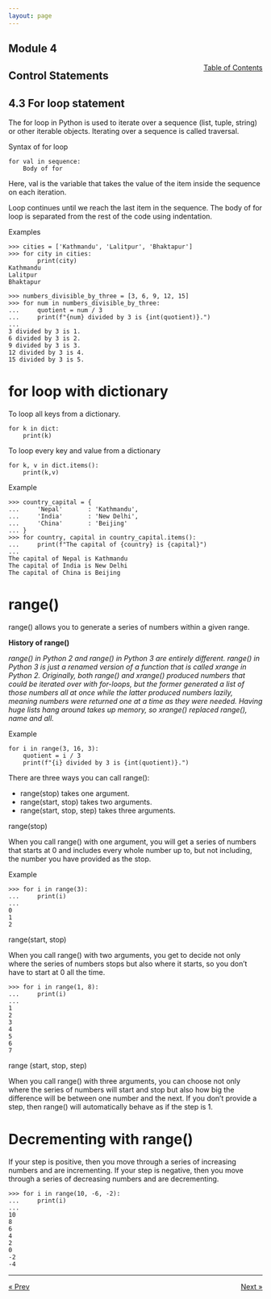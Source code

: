 ```yaml
---
layout: page
---
```


## Module 4

<a href="../../../toc" style="float: right;" target="_blank">Table of Contents</a>

## Control Statements

## 4.3 For loop statement

The for loop in Python is used to iterate over a sequence (list, tuple, string) or other iterable objects. Iterating over a sequence is called traversal.

Syntax of for loop

    for val in sequence:
	    Body of for

Here, val is the variable that takes the value of the item inside the sequence on each iteration.

Loop continues until we reach the last item in the sequence. The body of for loop is separated from the rest of the code using indentation.

Examples

    >>> cities = ['Kathmandu', 'Lalitpur', 'Bhaktapur']
    >>> for city in cities:
            print(city)
    Kathmandu
    Lalitpur
    Bhaktapur

    >>> numbers_divisible_by_three = [3, 6, 9, 12, 15]
    >>> for num in numbers_divisible_by_three:
    ...     quotient = num / 3
    ...     print(f"{num} divided by 3 is {int(quotient)}.")
    ...
    3 divided by 3 is 1.
    6 divided by 3 is 2.
    9 divided by 3 is 3.
    12 divided by 3 is 4.
    15 divided by 3 is 5.

# for loop with dictionary

To loop all keys from a dictionary.

    for k in dict:
	    print(k)

To loop every key and value from a dictionary

    for k, v in dict.items():
	    print(k,v)

Example

    >>> country_capital = {
    ...     'Nepal'       : 'Kathmandu',
    ...     'India'       : 'New Delhi',
    ...     'China'       : 'Beijing'
    ... }
    >>> for country, capital in country_capital.items():
    ...     print(f"The capital of {country} is {capital}")
    ...
    The capital of Nepal is Kathmandu
    The capital of India is New Delhi
    The capital of China is Beijing

# range()

range() allows you to generate a series of numbers within a given range. 

<b>History of range()</b>

<em>
range() in Python 2 and range() in Python 3 are entirely different. range() in Python 3 is just a renamed version of a function that is called xrange in Python 2.
</em>
<em>
Originally, both range() and xrange() produced numbers that could be iterated over with for-loops, but the former generated a list of those numbers all at once while the latter produced numbers lazily, meaning numbers were returned one at a time as they were needed.
</em>
<em>
Having huge lists hang around takes up memory, so xrange() replaced range(), name and all.
</em>

Example

    for i in range(3, 16, 3):
        quotient = i / 3
        print(f"{i} divided by 3 is {int(quotient)}.")

There are three ways you can call range():

* range(stop) takes one argument.
* range(start, stop) takes two arguments.
* range(start, stop, step) takes three arguments.

range(stop)

When you call range() with one argument, you will get a series of numbers that starts at 0 and includes every whole number up to, but not including, the number you have provided as the stop.

Example

    >>> for i in range(3):
    ...     print(i)
    ...
    0
    1
    2

range(start, stop)

When you call range() with two arguments, you get to decide not only where the series of numbers stops but also where it starts, so you don’t have to start at 0 all the time. 

    >>> for i in range(1, 8):
    ...     print(i)
    ...
    1
    2
    3
    4
    5
    6
    7


range (start, stop, step)

When you call range() with three arguments, you can choose not only where the series of numbers will start and stop but also how big the difference will be between one number and the next. If you don’t provide a step, then range() will automatically behave as if the step is 1.

# Decrementing with range()

If your step is positive, then you move through a series of increasing numbers and are incrementing. If your step is negative, then you move through a series of decreasing numbers and are decrementing. 

    >>> for i in range(10, -6, -2):
    ...     print(i)
    ...
    10
    8
    6
    4
    2
    0
    -2
    -4


<hr>
<a href="../while-statement" style="float:left;"> &laquo; Prev </a>
<a href="../../../module/5/built-in-functions" style="float:right;"> Next &raquo; </a>